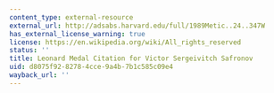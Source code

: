 ```yaml
---
content_type: external-resource
external_url: http://adsabs.harvard.edu/full/1989Metic..24..347W
has_external_license_warning: true
license: https://en.wikipedia.org/wiki/All_rights_reserved
status: ''
title: Leonard Medal Citation for Victor Sergeivitch Safronov
uid: d8075f92-8278-4cce-9a4b-7b1c585c09e4
wayback_url: ''
---
```

